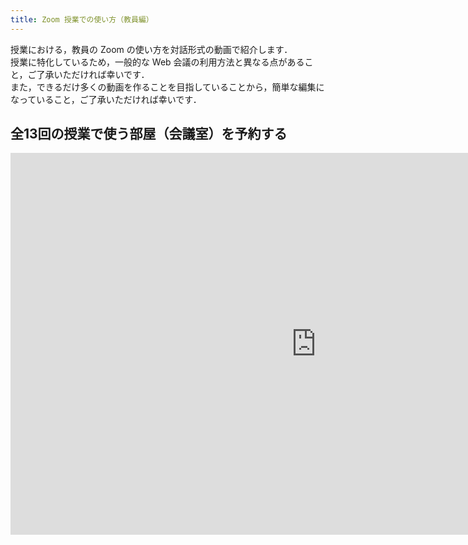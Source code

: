 ```yaml
---
title: Zoom 授業での使い方（教員編）
---
```


授業における，教員の Zoom の使い方を対話形式の動画で紹介します．  
授業に特化しているため，一般的な Web 会議の利用方法と異なる点があること，ご了承いただければ幸いです．  
また，できるだけ多くの動画を作ることを目指していることから，簡単な編集になっていること，ご了承いただければ幸いです．   

<a name="schedule"> </a>
## 全13回の授業で使う部屋（会議室）を予約する

<iframe width="978" height="611" src="https://www.youtube.com/embed/rf_Tw0L5PLs" frameborder="0" allow="accelerometer; autoplay; encrypted-media; gyroscope; picture-in-picture" allowfullscreen></iframe>


